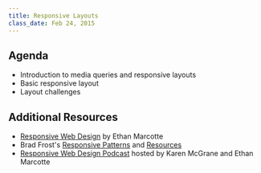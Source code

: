 ```yaml
---
title: Responsive Layouts
class_date: Feb 24, 2015
---
```


Agenda
------

* Introduction to media queries and responsive layouts
* Basic responsive layout
* Layout challenges


Additional Resources
--------------------

* [Responsive Web Design](http://alistapart.com/article/responsive-web-design) by Ethan Marcotte
* Brad Frost's [Responsive Patterns](https://bradfrost.github.io/this-is-responsive/patterns.html) and [Resources](https://bradfrost.github.io/this-is-responsive/resources.html)
* [Responsive Web Design Podcast](http://responsivewebdesign.com/podcast/) hosted by Karen McGrane and Ethan Marcotte